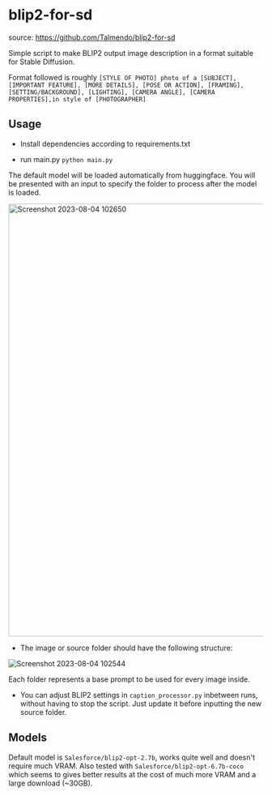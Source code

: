 # blip2-for-sd

source: https://github.com/Talmendo/blip2-for-sd

Simple script to make BLIP2 output image description in a format suitable for Stable Diffusion.

Format followed is roughly
`[STYLE OF PHOTO] photo of a [SUBJECT], [IMPORTANT FEATURE], [MORE DETAILS], [POSE OR ACTION], [FRAMING], [SETTING/BACKGROUND], [LIGHTING], [CAMERA ANGLE], [CAMERA PROPERTIES],in style of [PHOTOGRAPHER]`

## Usage
- Install dependencies according to requirements.txt

- run main.py
`python main.py`

The default model will be loaded automatically from huggingface.
You will be presented with an input to specify the folder to process after the model is loaded.

<img width="854" alt="Screenshot 2023-08-04 102650" src="https://github.com/Talmendo/blip2-for-sd/assets/141401796/fa40cae5-90a4-4dd5-be1d-fc0e8312251a">


- The image or source folder should have the following structure:

![Screenshot 2023-08-04 102544](https://github.com/Talmendo/blip2-for-sd/assets/141401796/eea9c2b0-e96a-40e4-8a6d-32dd7aa3e802)


Each folder represents a base prompt to be used for every image inside.

- You can adjust BLIP2 settings in `caption_processor.py` inbetween runs, without having to stop the script. Just update it before inputting the new source folder.

## Models
Default model is `Salesforce/blip2-opt-2.7b`, works quite well and doesn't require much VRAM.
Also tested with `Salesforce/blip2-opt-6.7b-coco` which seems to gives better results at the cost of much more VRAM and a large download (~30GB).